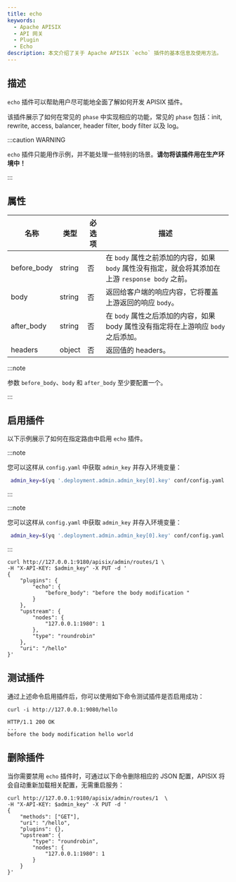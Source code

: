 ```yaml
---
title: echo
keywords:
  - Apache APISIX
  - API 网关
  - Plugin
  - Echo
description: 本文介绍了关于 Apache APISIX `echo` 插件的基本信息及使用方法。
---
```



<!--
#
# Licensed to the Apache Software Foundation (ASF) under one or more
# contributor license agreements.  See the NOTICE file distributed with
# this work for additional information regarding copyright ownership.
# The ASF licenses this file to You under the Apache License, Version 2.0
# (the "License"); you may not use this file except in compliance with
# the License.  You may obtain a copy of the License at
#
#     http://www.apache.org/licenses/LICENSE-2.0
#
# Unless required by applicable law or agreed to in writing, software
# distributed under the License is distributed on an "AS IS" BASIS,
# WITHOUT WARRANTIES OR CONDITIONS OF ANY KIND, either express or implied.
# See the License for the specific language governing permissions and
# limitations under the License.
#
-->

## 描述

`echo` 插件可以帮助用户尽可能地全面了解如何开发 APISIX 插件。

该插件展示了如何在常见的 `phase` 中实现相应的功能，常见的 `phase` 包括：init, rewrite, access, balancer, header filter, body filter 以及 log。

:::caution WARNING

`echo` 插件只能用作示例，并不能处理一些特别的场景。**请勿将该插件用在生产环境中！**

:::

## 属性

| 名称        | 类型   | 必选项  |  描述                                                                                            |
| ----------- | ------ | ------ | ----------------------------------------------------------------------------------------------- |
| before_body | string | 否     | 在 `body` 属性之前添加的内容，如果 `body` 属性没有指定，就会将其添加在上游 `response body` 之前。 |
| body        | string | 否     | 返回给客户端的响应内容，它将覆盖上游返回的响应 `body`。                                        |
| after_body  | string | 否     | 在 `body` 属性之后添加的内容，如果 body 属性没有指定将在上游响应 `body` 之后添加。              |
| headers     | object | 否     | 返回值的 headers。                                                                                |

:::note

参数 `before_body`、`body` 和 `after_body` 至少要配置一个。

:::

## 启用插件

以下示例展示了如何在指定路由中启用 `echo` 插件。

:::note

您可以这样从 `config.yaml` 中获取 `admin_key` 并存入环境变量：

```bash
 admin_key=$(yq '.deployment.admin.admin_key[0].key' conf/config.yaml | sed 's/"//g')
```

:::

:::note

您可以这样从 `config.yaml` 中获取 `admin_key` 并存入环境变量：

```bash
 admin_key=$(yq '.deployment.admin.admin_key[0].key' conf/config.yaml | sed 's/"//g')
```

:::

```shell
curl http://127.0.0.1:9180/apisix/admin/routes/1 \
-H "X-API-KEY: $admin_key" -X PUT -d '
{
    "plugins": {
        "echo": {
            "before_body": "before the body modification "
        }
    },
    "upstream": {
        "nodes": {
            "127.0.0.1:1980": 1
        },
        "type": "roundrobin"
    },
    "uri": "/hello"
}'
```

## 测试插件

通过上述命令启用插件后，你可以使用如下命令测试插件是否启用成功：

```shell
curl -i http://127.0.0.1:9080/hello
```

```
HTTP/1.1 200 OK
...
before the body modification hello world
```

## 删除插件

当你需要禁用 `echo` 插件时，可通过以下命令删除相应的 JSON 配置，APISIX 将会自动重新加载相关配置，无需重启服务：

```shell
curl http://127.0.0.1:9180/apisix/admin/routes/1  \
-H "X-API-KEY: $admin_key" -X PUT -d '
{
    "methods": ["GET"],
    "uri": "/hello",
    "plugins": {},
    "upstream": {
        "type": "roundrobin",
        "nodes": {
            "127.0.0.1:1980": 1
        }
    }
}'
```
